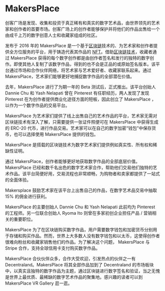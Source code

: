 # MakersPlace

创客广场是发现、收集和投资于真正稀有和真实的数字艺术品，由世界领先的艺术家和创作者的首要市场。创客广场上的创作者能够保护并将他们的作品出售给一个由成千上万的数字创意人士和收藏家组成的社区。

发布于 2016 年的 MakersPlace 是一个基于[区块链](http://www.biwanshequ.com/)技术的、为艺术家和创作者提供全方位服务的平台，用于铸造代表其作品的 [NFT](http://www.biwanshequ.com/nft/)。借助[区块链技术](http://www.biwanshequ.com/)，收藏者通过 MakersPlace 获得的每个数字创作都是由创作者签名和发行的独特的数字创作。即使其他人复制了该数字作品，得到的也不会是正品的或原始签名版本。该平台通过市场和合作伙伴网络，将艺术家与艺术爱好者、收藏家联系起来。通过 MakersPlace，艺术家们能够更好地捕捉数字作品的全部潜在价值。

去年，MakersPlace 进行了为期一年的 Beta 测试后，正式推出。该平台创始人 Dannie Chu 和 Yash Nelapati 曾在 Pinterest 有任职经历，两人发现了发现 Pinterest 在为创作者提供商业化途径方面的短板，因此创立了 MakersPlace ，以作为一个数字作品的交易平台。

MakersPlace 为艺术家们提供了线上出售自己的艺术作品的平台，艺术家无需对区块链技术有深入了解，只需要提供一张证件照便可在 MakersPlace 中获得生成的 ERC-20 代币，进行作品交易。艺术家可以在自己的数字加密“钱包”中保存货币，也可以选择使用 MakersPlace 提供的钱包。

MakersPlace 是搭载的区块链技术为数字艺术家们提供例如真实性、所有权和稀缺性证明。

通过 MakersPlace，创作者能够更好地获取数字作品的全部底层价值。MakersPlace 已经和数千名出色的数字艺术家合作，帮助他们交易他们独特的艺术作品。该平台简便好用，交易流程也非常顺畅，为购物者和卖家都提供了一站式的全面体验。

Makersplace 鼓励艺术家在该平台上出售自己的作品，在数字艺术品交易中抽取 15% 的佣金进行获利。

MakersPlace 的主要创始人 Dannie Chu 和 Yash Nelapati 此前均为 Pinterest 的工程师。另一位联合创始人 Ryoma Ito 则曾在多家初创企业担任产品 / 营销相关的重要职位。

MakersPlace 为了在区块链购买数字作品，用户需要数字钱包和加密货币分别用于存储和购买作品。然而，世界上大多数人没有数字钱包和以太币，这使得创作者很难向粉丝和收藏家销售他们的作品。为了解决这个问题， MakersPlace 与 Stripe 合作，支持全球信用卡支付购买数字作品。

MakersPlace 合伙伙伴众多，合作大受欢迎，引发热点的伙伴之一有 Decentraland。MakersPlace 将其全部作品加到了 Decentraland 的市场板块中，以真实且独特的数字作品为主题，通过区块链进行数字签名和验证，当之无愧是世界上最优质、最稀缺的数字艺术作品的聚集地。感兴趣的读者可以到 MakersPlace VR Gallery 逛一逛。
